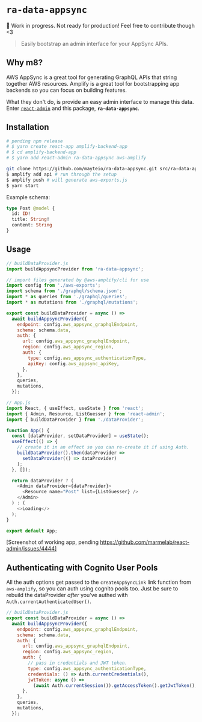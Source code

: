 # `ra-data-appsync`

🚨 Work in progress. Not ready for production! Feel free to contribute though <3

> Easily bootstrap an admin interface for your AppSync APIs.

## Why m8?

AWS AppSync is a great tool for generating GraphQL APIs that string together AWS resources. Amplify is a great tool for bootstrapping app backends so you can focus on building features.

What they don't do, is provide an easy admin interface to manage this data. Enter [`react-admin`](https://github.com/marmelab/react-admin) and this package, **`ra-data-appsync`**.

## Installation

```bash
# pending npm release
# $ yarn create react-app amplify-backend-app
# $ cd amplify-backend-app
# $ yarn add react-admin ra-data-appsync aws-amplify

git clone https://github.com/mayteio/ra-data-appsync.git src/ra-data-appsync
$ amplify add api # run through the setup
$ amplify push # will generate aws-exports.js
$ yarn start
```

Example schema:

```graphql
type Post @model {
  id: ID!
  title: String!
  content: String
}
```

## Usage

```javascript
// buildDataProvider.js
import buildAppsyncProvider from 'ra-data-appsync';

// import files generated by @aws-amplify/cli for use
import config from './aws-exports';
import schema from './graphql/schema.json';
import * as queries from './graphql/queries';
import * as mutations from './graphql/mutations';

export const buildDataProvider = async () =>
  await buildAppsyncProvider({
    endpoint: config.aws_appsync_graphqlEndpoint,
    schema: schema.data,
    auth: {
      url: config.aws_appsync_graphqlEndpoint,
      region: config.aws_appsync_region,
      auth: {
        type: config.aws_appsync_authenticationType,
        apiKey: config.aws_appsync_apiKey,
      },
    },
    queries,
    mutations,
  });
```

```javascript
// App.js
import React, { useEffect, useState } from 'react';
import { Admin, Resource, ListGuesser } from 'react-admin';
import { buildDataProvider } from './dataProvider';

function App() {
  const [dataProvider, setDataProvider] = useState();
  useEffect(() => {
    // create it in an effect so you can re-create it if using Auth.
    buildDataProvider().then(dataProvider =>
      setDataProvider(() => dataProvider)
    );
  }, []);

  return dataProvider ? (
    <Admin dataProvider={dataProvider}>
      <Resource name="Post" list={ListGuesser} />
    </Admin>
  ) : (
    <>Loading</>
  );
}

export default App;
```

[Screenshot of working app, pending https://github.com/marmelab/react-admin/issues/4444]

## Authenticating with Cognito User Pools

All the auth options get passed to the `createAppSyncLink` link function from `aws-amplify`, so you can auth using cognito pools too. Just be sure to rebuild the dataProvider _after_ you've authed with `Auth.currentAuthenticatedUser()`.

```js
// buildDataProvider.js
export const buildDataProvider = async () =>
  await buildAppsyncProvider({
    endpoint: config.aws_appsync_graphqlEndpoint,
    schema: schema.data,
    auth: {
      url: config.aws_appsync_graphqlEndpoint,
      region: config.aws_appsync_region,
      auth: {
        // pass in credentials and JWT token.
        type: config.aws_appsync_authenticationType,
        credentials: () => Auth.currentCredentials(),
        jwtToken: async () =>
          (await Auth.currentSession()).getAccessToken().getJwtToken(),
      },
    },
    queries,
    mutations,
  });
```
